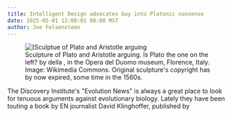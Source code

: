 ```yaml
---
title: Intelligent Design advocates buy into Platonic nonsense
date: 2025-05-01 12:00:01 08:00 MST
author: Joe Felsensteon
---
```


<figure><img src="uploads/2025/platoandaristotle.jpg" alt="[Sculptue of Plato and Aristotle arguing" />
<figcaption>Sculpture of Plato and Aristotle arguing.  Is Plato the one on the left?  by  della   , in 
the Opera del Duomo museum, Florence, Italy.  Image: Wikimedia Commons.  Original sculpture's copyright has 
by now expired, some time in the 1560s.</figure>

The Discovery Institute's "Evolution News" is always a great place to look for tenuous arguments against evolutionary 
biology.  Lately they have been touting a book by EN journalist David Klinghoffer, published by 

